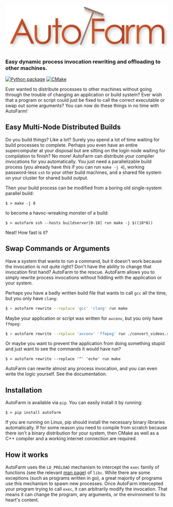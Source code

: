 
![AutoFarm](doc/res/Autofarm-Logo.png)

### Easy dynamic process invocation rewriting and offloading to other machines.

[![Python package](https://github.com/Vinpasso/autofarm/actions/workflows/python-package.yml/badge.svg)](https://github.com/Vinpasso/autofarm/actions/workflows/python-package.yml)
[![CMake](https://github.com/Vinpasso/autofarm/actions/workflows/cmake.yml/badge.svg)](https://github.com/Vinpasso/autofarm/actions/workflows/cmake.yml)

Ever wanted to distribute processes to other machines without going through the trouble of changing an application or build system? 
Ever wish that a program or script could just be fixed to call the correct executable or swap out some arguments?
You can now do these things in no time with AutoFarm!

## Easy Multi-Node Distributed Builds

Do you build things? Like a lot? Surely you spend a lot of time waiting for build processes to complete. 
Perhaps you even have an entire supercomputer at your disposal but are sitting on the login node waiting for compilation to finish? 
No more! 
AutoFarm can distribute your compiler invocations for you automatically. You just need a parallelizable build process 
(you already have this if you can run `make -j 4`), working password-less `ssh` to your other build machines, 
and a shared file system on your cluster for shared build output.

Then your build process can be modified from a boring old single-system parallel build:

```shell
$ > make -j 8
```

to become a havoc-wreaking monster of a build:

```shell
$ > autofarm ssh --hosts buildserver[0-10] run make -j $((10*8))
```

Neat! How fast is it?

## Swap Commands or Arguments

Have a system that wants to run a command, but it doesn't work because the invocation is not quite right? 
Don't have the ability to change that invocation first hand? AutoFarm to the rescue. 
AutoFarm allows you to simply rewrite process invocations without fiddling with the application or your system.

Perhaps you have a badly written build file that wants to call `gcc` all the time, but you only have `clang`:

```bash
$ > autofarm rewrite --replace 'gcc' 'clang' run make
```

Maybe your application or script was written for `avconv`, but you only have `ffmpeg`:

```bash
$ > autofarm rewrite --replace 'avconv' 'ffmpeg' run ./convert_videos.sh
```

Or maybe you want to prevent the application from doing something stupid and just want to see the commands it would have run?

```shell
$ > autofarm rewrite --replace '^' 'echo' run make
```

AutoFarm can rewrite almost any process invocation, and you can even write the logic yourself. See the documentation.

## Installation

AutoFarm is available via `pip`. You can easily install it by running:

```shell
$ > pip install autofarm
```

If you are running on Linux, pip should install the necessary binary libraries automatically. 
If for some reason you need to compile from scratch because there isn't a binary distribution for your system, 
then CMake as well as a C++ compiler and a working internet connection are required. 

## How it works

AutoFarm uses the `LD_PRELOAD` mechanism to intercept the `exec` family of functions 
(see the relevant [man page](https://linux.die.net/man/3/exec)) of `libc`. While there are some exceptions 
(such as programs written in go), a great majority of programs use this mechanism to spawn new processes. 
Once AutoFarm intercepted your program trying to call `exec`, it can arbitrarily modify the invocation. 
That means it can change the program, any arguments, or the environment to its heart's content.
